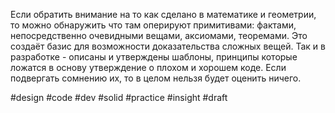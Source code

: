 Если обратить внимание на то как сделано в математике и геометрии, то можно обнаружить что там оперируют примитивами: фактами, непосредственно очевидными вещами, аксиомами, теоремами. Это создаёт базис для возможности доказательства сложных вещей. 
Так и в разработке - описаны и утверждены шаблоны, принципы которые ложатся в основу утверждение о плохом и хорошем коде. 
Если подвергать сомнению их, то в целом нельзя будет оценить ничего.

#design #code #dev #solid #practice #insight 
#draft